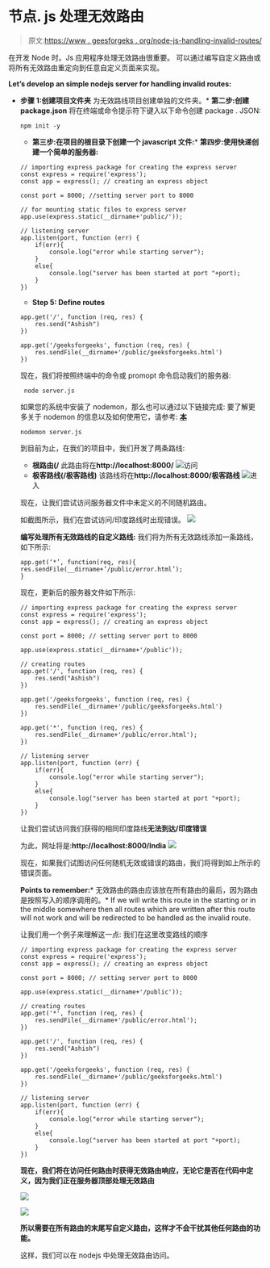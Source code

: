 # 节点. js 处理无效路由

> 原文:[https://www . geesforgeks . org/node-js-handling-invalid-routes/](https://www.geeksforgeeks.org/node-js-handling-invalid-routes/)

在开发 Node 时。Js 应用程序处理无效路由很重要。
可以通过编写自定义路由或将所有无效路由重定向到任意自定义页面来实现。

**Let’s develop an simple nodejs server for handling invalid routes:**

*   **步骤 1:创建项目文件夹**
    为无效路线项目创建单独的文件夹。*   **第二步:创建 package.json**
    将在终端或命令提示符下键入以下命令创建 package . JSON:

    ```
    npm init -y
    ```

    *   **第三步:在项目的根目录下创建一个 javascript 文件:***   **第四步:使用快递创建一个简单的服务器:**

    ```
    // importing express package for creating the express server
    const express = require('express'); 
    const app = express(); // creating an express object

    const port = 8000; //setting server port to 8000

    // for mounting static files to express server
    app.use(express.static(__dirname+'public/'));

    // listening server
    app.listen(port, function (err) {
        if(err){
            console.log("error while starting server");
        }
        else{
            console.log("server has been started at port "+port);
        }
    })
    ```

    *   **Step 5: Define routes**

    ```
    app.get('/', function (req, res) {
        res.send("Ashish")
    })

    app.get('/geeksforgeeks', function (req, res) {
        res.sendFile(__dirname+'/public/geeksforgeeks.html')
    })

    ```

    现在，我们将按照终端中的命令或 promopt 命令启动我们的服务器:

    ```
     node server.js
    ```

    如果您的系统中安装了 nodemon，那么也可以通过以下链接完成:
    要了解更多关于 nodemon 的信息以及如何使用它，请参考: [**本**](https://www.geeksforgeeks.org/nodejs-automatic-restart-nodejs-server-with-nodemon/)

    ```
    nodemon server.js
    ```

    到目前为止，在我们的项目中，我们开发了两条路线:

    *   **根路由(/**
        此路由将在**http://localhost:8000/**
        ![](img/1f3d3e4b4d38266084d38ed9bf8dd190.png)访问
    *   **极客路线(/极客路线)**
        该路线将在**http://localhost:8000/极客路线**
        ![](img/0ef0694f0013dc58c454613ad80a477e.png)进入

    现在，让我们尝试访问服务器文件中未定义的不同随机路由。

    如截图所示，我们在尝试访问/印度路线时出现错误。
    ![](img/9aba4b05e57e79e64df7d77917eef104.png)

    **编写处理所有无效路线的自定义路线:**
    我们将为所有无效路线添加一条路线，如下所示:

    ```
    app.get(‘*’, function(req, res){
    res.sendFile(__dirname+’/public/error.html’);
    }

    ```

    现在，更新后的服务器文件如下所示:

    ```
    // importing express package for creating the express server
    const express = require('express'); 
    const app = express(); // creating an express object

    const port = 8000; // setting server port to 8000

    app.use(express.static(__dirname+'/public'));

    // creating routes
    app.get('/', function (req, res) {
        res.send("Ashish")
    })

    app.get('/geeksforgeeks', function (req, res) {
        res.sendFile(__dirname+'/public/geeksforgeeks.html')
    })

    app.get('*', function (req, res) {
        res.sendFile(__dirname+'/public/error.html');
    })

    // listening server
    app.listen(port, function (err) {
        if(err){
            console.log("error while starting server");
        }
        else{
            console.log("server has been started at port "+port);
        }
    })
    ```

    让我们尝试访问我们获得的相同印度路线**无法到达/印度错误**

    为此，网址将是:**http://localhost:8000/India**
    ![](img/914c57cac452b929167b0371018cd959.png)

    现在，如果我们试图访问任何随机无效或错误的路由，我们将得到如上所示的错误页面。

    **Points to remember:***   无效路由的路由应该放在所有路由的最后，因为路由是按照写入的顺序调用的。*   If we will write this route in the starting or in the middle somewhere then all routes which are written after this route will not work and will be redirected to be handled as the invalid route.

    让我们用一个例子来理解这一点:
    我们在这里改变路线的顺序

    ```
    // importing express package for creating the express server
    const express = require('express'); 
    const app = express(); // creating an express object

    const port = 8000; // setting server port to 8000

    app.use(express.static(__dirname+'/public'));

    // creating routes
    app.get('*', function (req, res) {
        res.sendFile(__dirname+'/public/error.html');
    })

    app.get('/', function (req, res) {
        res.send("Ashish")
    })

    app.get('/geeksforgeeks', function (req, res) {
        res.sendFile(__dirname+'/public/geeksforgeeks.html')
    })

    // listening server
    app.listen(port, function (err) {
        if(err){
            console.log("error while starting server");
        }
        else{
            console.log("server has been started at port "+port);
        }
    })
    ```

    **现在，我们将在访问任何路由时获得无效路由响应，无论它是否在代码中定义，因为我们正在服务器顶部处理无效路由**

    ![](img/dbc7490f1a0d040549d0be5ee8e5e467.png)

    ![](img/ee1dbd5949e0661414d4b3b19e8d2df9.png)

    **所以需要在所有路由的末尾写自定义路由，这样才不会干扰其他任何路由的功能。**

    这样，我们可以在 nodejs 中处理无效路由访问。